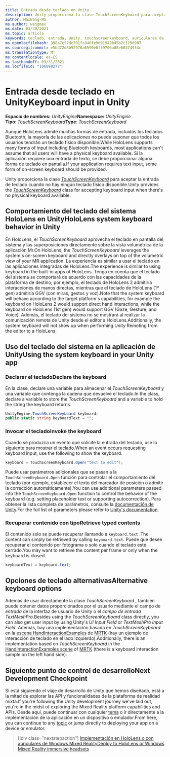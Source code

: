 ```yaml
---
title: Entrada desde teclado en Unity
description: Unity proporciona la clase TouchScreenKeyboard para aceptar la entrada de teclado cuando no hay ningún teclado físico disponible.
author: MaxWang-MS
ms.author: wangmax
ms.date: 03/30/2021
ms.topic: article
keywords: teclado, entrada, Unity, touchscreenkeyboard, auriculares de realidad mixta, auriculares de realidad mixta de Windows, auriculares de realidad virtual, HoloLens, HoloLens 2
ms.openlocfilehash: 398a7c57dc701fc848fe9091949b45b2c1796987
ms.sourcegitcommit: e5bd72d8b92976a6590e0f59706a88e66374934c
ms.translationtype: MT
ms.contentlocale: es-ES
ms.lasthandoff: 03/31/2021
ms.locfileid: "106098277"
---
```

# <a name="keyboard-input-in-unity"></a><span data-ttu-id="d34bd-104">Entrada desde teclado en Unity</span><span class="sxs-lookup"><span data-stu-id="d34bd-104">Keyboard input in Unity</span></span>

<span data-ttu-id="d34bd-105">**Espacio de nombres:** *UnityEngine*</span><span class="sxs-lookup"><span data-stu-id="d34bd-105">**Namespace:** *UnityEngine*</span></span><br>
 <span data-ttu-id="d34bd-106">**Tipo**: *[TouchScreenKeyboard](https://docs.unity3d.com/ScriptReference/TouchScreenKeyboard.html)*</span><span class="sxs-lookup"><span data-stu-id="d34bd-106">**Type**: *[TouchScreenKeyboard](https://docs.unity3d.com/ScriptReference/TouchScreenKeyboard.html)*</span></span>

<span data-ttu-id="d34bd-107">Aunque HoloLens admite muchas formas de entrada, incluidos los teclados Bluetooth, la mayoría de las aplicaciones no puede suponer que todos los usuarios tendrán un teclado físico disponible.</span><span class="sxs-lookup"><span data-stu-id="d34bd-107">While HoloLens supports many forms of input including Bluetooth keyboards, most applications can't assume that all users will have a physical keyboard available.</span></span> <span data-ttu-id="d34bd-108">Si la aplicación requiere una entrada de texto, se debe proporcionar alguna forma de teclado en pantalla.</span><span class="sxs-lookup"><span data-stu-id="d34bd-108">If your application requires text input, some form of on-screen keyboard should be provided.</span></span>

<span data-ttu-id="d34bd-109">Unity proporciona la clase *[TouchScreenKeyboard](https://docs.unity3d.com/ScriptReference/TouchScreenKeyboard.html)* para aceptar la entrada de teclado cuando no hay ningún teclado físico disponible.</span><span class="sxs-lookup"><span data-stu-id="d34bd-109">Unity provides the *[TouchScreenKeyboard](https://docs.unity3d.com/ScriptReference/TouchScreenKeyboard.html)* class for accepting keyboard input when there's no physical keyboard available.</span></span>

## <a name="hololens-system-keyboard-behavior-in-unity"></a><span data-ttu-id="d34bd-110">Comportamiento del teclado del sistema HoloLens en Unity</span><span class="sxs-lookup"><span data-stu-id="d34bd-110">HoloLens system keyboard behavior in Unity</span></span>

<span data-ttu-id="d34bd-111">En HoloLens, el *TouchScreenKeyboard* aprovecha el teclado en pantalla del sistema y las superposiciones directamente sobre la vista volumétrica de la aplicación Mr.</span><span class="sxs-lookup"><span data-stu-id="d34bd-111">On HoloLens, the *TouchScreenKeyboard* leverages the system's on-screen keyboard and directly overlays on top of the volumetric view of your MR application.</span></span> <span data-ttu-id="d34bd-112">La experiencia es similar a usar el teclado en las aplicaciones integradas de HoloLens.</span><span class="sxs-lookup"><span data-stu-id="d34bd-112">The experience is similar to using keyboard in the built-in apps of HoloLens.</span></span> <span data-ttu-id="d34bd-113">Tenga en cuenta que el teclado del sistema se comportará de acuerdo con las capacidades de la plataforma de destino; por ejemplo, el teclado de HoloLens 2 admitiría interacciones de manos directas, mientras que el teclado de HoloLens (1º gen) admitiría GGV (con miras, gestos y voz).</span><span class="sxs-lookup"><span data-stu-id="d34bd-113">Note that the system keyboard will behave according to the target platform's capabilities, for example the keyboard on HoloLens 2 would support direct hand interactions, while the keyboard on HoloLens (1st gen) would support GGV (Gaze, Gesture, and Voice).</span></span> <span data-ttu-id="d34bd-114">Además, el teclado del sistema no se mostrará al realizar la comunicación remota de Unity desde el editor a HoloLens.</span><span class="sxs-lookup"><span data-stu-id="d34bd-114">Additionally, the system keyboard will not show up when performing Unity Remoting from the editor to a HoloLens.</span></span>

## <a name="using-the-system-keyboard-in-your-unity-app"></a><span data-ttu-id="d34bd-115">Uso del teclado del sistema en la aplicación de Unity</span><span class="sxs-lookup"><span data-stu-id="d34bd-115">Using the system keyboard in your Unity app</span></span>

### <a name="declare-the-keyboard"></a><span data-ttu-id="d34bd-116">Declarar el teclado</span><span class="sxs-lookup"><span data-stu-id="d34bd-116">Declare the keyboard</span></span>

<span data-ttu-id="d34bd-117">En la clase, declare una variable para almacenar el *TouchScreenKeyboard* y una variable que contenga la cadena que devuelve el teclado.</span><span class="sxs-lookup"><span data-stu-id="d34bd-117">In the class, declare a variable to store the *TouchScreenKeyboard* and a variable to hold the string the keyboard returns.</span></span>

```cs
UnityEngine.TouchScreenKeyboard keyboard;
public static string keyboardText = "";
```

### <a name="invoke-the-keyboard"></a><span data-ttu-id="d34bd-118">Invocar el teclado</span><span class="sxs-lookup"><span data-stu-id="d34bd-118">Invoke the keyboard</span></span>

<span data-ttu-id="d34bd-119">Cuando se produzca un evento que solicite la entrada del teclado, use lo siguiente para mostrar el teclado.</span><span class="sxs-lookup"><span data-stu-id="d34bd-119">When an event occurs requesting keyboard input, use the following to show the keyboard.</span></span>

```cs
keyboard = TouchScreenKeyboard.Open("text to edit");
```

<span data-ttu-id="d34bd-120">Puede usar parámetros adicionales que se pasan a la `TouchScreenKeyboard.Open` función para controlar el comportamiento del teclado (por ejemplo, establecer el texto del marcador de posición o admitir la corrección automáticamente).</span><span class="sxs-lookup"><span data-stu-id="d34bd-120">You can use additional parameters passed into the `TouchScreenKeyboard.Open` function to control the behavior of the keyboard (e.g. setting placeholder text or supporting autocorrection).</span></span> <span data-ttu-id="d34bd-121">Para obtener la lista completa de parámetros, consulte la [documentación de Unity](https://docs.unity3d.com/ScriptReference/TouchScreenKeyboard.Open.html).</span><span class="sxs-lookup"><span data-stu-id="d34bd-121">For the full list of parameters please refer to [Unity's documentation](https://docs.unity3d.com/ScriptReference/TouchScreenKeyboard.Open.html).</span></span>

### <a name="retrieve-typed-contents"></a><span data-ttu-id="d34bd-122">Recuperar contenido con tipo</span><span class="sxs-lookup"><span data-stu-id="d34bd-122">Retrieve typed contents</span></span>

<span data-ttu-id="d34bd-123">El contenido solo se puede recuperar llamando a `keyboard.text` .</span><span class="sxs-lookup"><span data-stu-id="d34bd-123">The content can simply be retrieved by calling `keyboard.text`.</span></span> <span data-ttu-id="d34bd-124">Puede que desee recuperar el contenido por fotograma o solo cuando el teclado esté cerrado.</span><span class="sxs-lookup"><span data-stu-id="d34bd-124">You may want to retrieve the content per frame or only when the keyboard is closed.</span></span>

```cs
keyboardText = keyboard.text;
```

## <a name="alternative-keyboard-options"></a><span data-ttu-id="d34bd-125">Opciones de teclado alternativas</span><span class="sxs-lookup"><span data-stu-id="d34bd-125">Alternative keyboard options</span></span>

<span data-ttu-id="d34bd-126">Además de usar directamente la clase *TouchScreenKeyboard* , también puede obtener datos proporcionados por el usuario mediante el campo de *entrada* de la interfaz de usuario de Unity o el *campo de entrada TextMeshPro*.</span><span class="sxs-lookup"><span data-stu-id="d34bd-126">Besides using the *TouchScreenKeyboard* class directly, you can also get user input by using Unity's *UI Input Field* or *TextMeshPro Input Field*.</span></span> <span data-ttu-id="d34bd-127">Además, hay una implementación basada en *TouchScreenKeyboard* en la [escena HandInteractionExamples](/windows/mixed-reality/mrtk-unity/features/example-scenes/hand-interaction-examples) de [MRTK](/windows/mixed-reality/mrtk-unity) (hay un ejemplo de interacción de teclado en el lado izquierdo).</span><span class="sxs-lookup"><span data-stu-id="d34bd-127">Additionally, there is an implementation based on *TouchScreenKeyboard* in the [HandInteractionExamples scene](/windows/mixed-reality/mrtk-unity/features/example-scenes/hand-interaction-examples) of [MRTK](/windows/mixed-reality/mrtk-unity) (there is a keyboard interaction sample on the left hand side).</span></span>

## <a name="next-development-checkpoint"></a><span data-ttu-id="d34bd-128">Siguiente punto de control de desarrollo</span><span class="sxs-lookup"><span data-stu-id="d34bd-128">Next Development Checkpoint</span></span>

<span data-ttu-id="d34bd-129">Si está siguiendo el viaje de desarrollo de Unity que hemos diseñado, está a la mitad de explorar las API y funcionalidades de la plataforma de realidad mixta.</span><span class="sxs-lookup"><span data-stu-id="d34bd-129">If you're following the Unity development journey we've laid out, you're in the midst of exploring the Mixed Reality platform capabilities and APIs.</span></span> <span data-ttu-id="d34bd-130">Desde aquí, puede continuar con cualquier [tema](unity-development-overview.md#3-advanced-features) o ir directamente a la implementación de la aplicación en un dispositivo o emulador.</span><span class="sxs-lookup"><span data-stu-id="d34bd-130">From here, you can continue to any [topic](unity-development-overview.md#3-advanced-features) or jump directly to deploying your app on a device or emulator.</span></span>

> [!div class="nextstepaction"]
> [<span data-ttu-id="d34bd-131">Implementación en HoloLens o con auriculares de Windows Mixed Reality</span><span class="sxs-lookup"><span data-stu-id="d34bd-131">Deploy to HoloLens or Windows Mixed Reality immersive headsets</span></span>](../platform-capabilities-and-apis/using-visual-studio.md)
